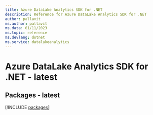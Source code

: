 ```yaml
---
title: Azure DataLake Analytics SDK for .NET
description: Reference for Azure DataLake Analytics SDK for .NET
author: pallavit
ms.author: pallavit
ms.data: 01/11/2023
ms.topic: reference
ms.devlang: dotnet
ms.service: datalakeanalytics
---
```

# Azure DataLake Analytics SDK for .NET - latest
## Packages - latest
[!INCLUDE [packages](datalake-analytics-index.md)]